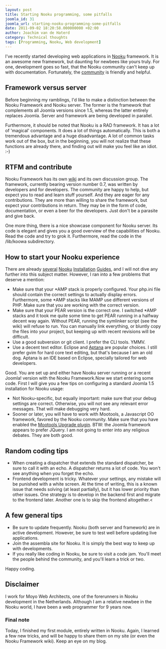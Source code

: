 ```yaml
---
layout: post
title: Starting Nooku programming, some pitfalls
joomla_id: 31
joomla_url: starting-nooku-programming-some-pitfalls
date: 2011-09-02 18:20:58.000000000 +02:00
author: Joachim van de Haterd
category: Technical thoughts
tags: [Programming, Nooku, Web development]
---
```

I've recently started developing web applications in [Nooku](http://www.nooku.org) framework. It is an awesome new framework, but daunting for newbees like yours truly. For one, development goes so fast, that the Nooku community can't keep up with documentation. Fortunately, the [community](http://groups.google.com/group/nooku-framework?lnk=) is friendly and helpful.

## Framework versus server

Before beginning my ramblings, I'd like to make a distinction between the Nooku Framework and Nooku server. The former is the framework that complements all Joomla versions since 1.5, whereas the latter entirely replaces Joomla. Server and framework are being developed in parallel.

Furthermore, it should be noted that Nooku is a RAD framework. It has a lot of 'magical' components. It does a lot of things automatically. This is both a tremendous advantage and a huge disadvantage. A lot of common tasks work out of the box, but in the beginning, you will not realize that these functions are already there, and finding out will make you feel like an idiot. :-)

## RTFM and contribute

Nooku Framework has its own [wiki](https://nooku.assembla.com/spaces/nooku-framework/wiki) and its own discussion group. The framework, currently bearing version number 0.7, was written by developers and for developers. The community are happy to help, but expect you to read and learn stuff yourself. And they are eager for any contributions. They are more than willing to share the framework, but expect your contributions in return. They may be in the form of code, documentation, or even a beer for the developers. Just don't be a parasite and give back.

One more thing, there is a nice showcase component for Nooku server. Its code is elegant and gives you a good overview of the capabilities of Nooku. Read the code and try to grok it. Furthermore, read the code in the /lib/koowa subdirectory.

## How to start your Nooku experience

There are already [several](https://nooku.assembla.com/spaces/nooku-framework/wiki/Installation) [Nooku](http://blog.bedre.no/nooku/tutorials/installing-nooku-framework-with-the-symlinker/) [Installation](http://israelcanasa.com/post/1119166074/installing-nooku) [Guides](https://nooku.assembla.com/spaces/nooku-framework/wiki/Installation), and I will not dive any further into this subject matter. However, I ran into a few problems that deserve a mention:

 * Make sure that your \*AMP stack is properly configured. Your php.ini file should contain the correct settings to actually display errors. Furthermore, some \*AMP stacks like MAMP use different versions of PHP. Make sure that you are working with the correct version.
 * Make sure that your PEAR version is the correct one. I switched \*AMP stacks and it took me quite some time to get PEAR running in a halfway decent way again. Without PEAR, running the symlinker script (see the wiki) will refuse to run. You can manually link everything, or bluntly copy the files into your project, but keeping up with recent revisions will be difficult.
 * Use a good subversion or git client. I prefer the CLI tools. YMMV.
 * Use a decent text editor. Eclipse and [Aptana](http://aptana.com/) are popular choices. I still prefer gvim for hard core text editing, but that's because I am an old dog. Aptana is an IDE based on Eclipse, specially tailored for web developers.

Good. You are set up and either have Nooku server running or a recent Joomla! version with the Nooku Framework.Now we start entering some code. First I will give you a few tips on configuring a standard Joomla 1.5 installation for Nooku usage:

 * Not Nooku-specific, but equally important: make sure that your debug settings are correct. Otherwise, you will not see any relevant error messages. That will make debugging very hard.
 * Sooner or later, you will have to work with Mootools, a Javascript OO framework, favored by the Nooku community. Make sure that you have enabled the [Mootools Upgrade plugin](http://docs.joomla.org/What_is_the_Mootools_1.2.4_upgrade_plugin). BTW: the Joomla framework appears to prefer JQuery. I am not going to enter into any religious debates. They are both good.


## Random coding tips

 * When creating a dispatcher that extends the standard dispatcher, be sure to call it with an echo. A dispatcher returns a lot of code. You won't see anything when you forget the echo.
 * Frontend development is tricky. Whatever your settings, any mistake will be punished with a white screen. At the time of writing, this is a known issue that needs solving (at least partially), but it has lower priority than other issues. One strategy is to develop in the backend first and migrate to the frontend later. Another one is to skip the frontend altogether.<

## A few general tips

 * Be sure to update frequently. Nooku (both server and framework) are in active development. However, be sure to test well before updating live applications.
 * Join the assembla site for Nooku. It is simply the best way to keep up with developments.
 * If you really like coding in Nooku, be sure to visit a code jam. You'll meet the people behind the community, and you'll learn a trick or two.

Happy coding.

## Disclaimer

I work for Moyo Web Architects, one of the forerunners in Nooku development in the Netherlands. Although I am a relative newbee in the Nooku world, I have been a web programmer for 9 years now.

### Final note

Today, I finished my first module, entirely written in Nooku. Again, I learned a few new tricks, and will be happy to share them on my site (or even the Nooku Framework wiki). Keep an eye on my blog.
